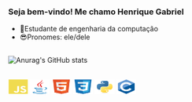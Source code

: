 ### Seja bem-vindo! Me chamo Henrique Gabriel
- 🤠Estudante de engenharia da computação
- 😎Pronomes: ele/dele
##


![Anurag's GitHub stats](https://github-readme-stats.vercel.app/api?username=henrigab&show_icons=true&theme=dracula)

<div style="display: inline_block"><br>
  <img align="center" alt="H-Js" height="30" width="40" src="https://raw.githubusercontent.com/devicons/devicon/master/icons/javascript/javascript-plain.svg">
  <img align="center" alt="H-java" height="30" width="40" src="https://raw.githubusercontent.com/devicons/devicon/master/icons/java/java-original.svg">
  <img align="center" alt="H-HTML" height="30" width="40" src="https://raw.githubusercontent.com/devicons/devicon/master/icons/html5/html5-original.svg">
  <img align="center" alt="H-CSS" height="30" width="40" src="https://raw.githubusercontent.com/devicons/devicon/master/icons/css3/css3-original.svg">
  <img align="center" alt="H-Python" height="30" width="40" src="https://raw.githubusercontent.com/devicons/devicon/master/icons/python/python-original.svg">
  <img align="center" alt="H-C" height="30" width="40" src="https://raw.githubusercontent.com/devicons/devicon/master/icons/c/c-original.svg">
</div>
